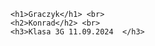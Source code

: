 <!DOCTYPE html>
<html lang="en">
<head>
    <meta charset="UTF-8">
    <meta name="viewport" content="width=device-width, initial-scale=1.0">
    <title>Document</title>
    <style type="text/css">
        h1 { 
        width: 200px;
        height:2cm;
        padding : 50px;
        margin : 40px;
        border : 4px dotted black;
        background : rgb(255,255,130);
        }
        h2 { 
        width: 300px;
        height:1.5cm;
        padding : 30px;
        margin-left : 340px;
        border : 7px groove red;
        background : rgb(0,255,0);
        }
        h3 { 
        width: 400px;
        height:0.5cm;
        padding : 20px;
        margin-left : 710px;
        border : 10px outset blue;
        background : rgb(100,100,100);
        }
        </style>
</head>
<body>
    
    <h1>Graczyk</h1> <br>
    <h2>Konrad</h2> <br>
    <h3>Klasa 3G 11.09.2024  </h3>

</body>
</html>

<!-- Graczyk Konrad-->
